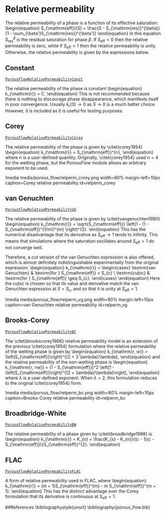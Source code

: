 # Relative permeability

The relative permeability of a phase is a function of its effective
saturation:
\begin{equation}
S_{\mathrm{eff}}(S) = \frac{S - S_{\mathrm{res}}^{\beta}}{1 -
  \sum_{\beta'}S_{\mathrm{res}}^{\beta'}}
\end{equation}
In this equation $S_{\mathrm{res}}^{\beta}$ is the residual
saturation for phase $\beta$.  If $S_{\mathrm{eff}} < 0$ then the
relative permeability is zero, while if $S_{\mathrm{eff}}>1$ then the
relative permeability is unity.  Otherwise, the relative permeability
is given by the expressions below.

## Constant
[`PorousFlowRelativePermeabilityConst`](/porous_flow/PorousFlowRelativePermeabilityConst.md)

The relative permeability of the phase is constant
\begin{equation}
k_{\mathrm{r}} = C.
\end{equation}
This is not recommended because there is nothing to discourage phase
disappearance, which manifests itself in poor convergence.  Usually
$k_{\mathrm{r}}(S) \rightarrow 0$ as $S\rightarrow 0$ is a much better
choice. However, it is included as it is useful for testing purposes.

## Corey
[`PorousFlowRelativePermeabilityCorey`](/porous_flow/PorousFlowRelativePermeabilityCorey.md)

The relative permeability of the phase is given by \citet{corey1954}
\begin{equation}
k_{\mathrm{r}} = S_{\mathrm{eff}}^{n},
\end{equation}
where $n$ is a user-defined quantity. Originally, \citet{corey1954} used $n = 4$ for the wetting phase, but the PorousFlow module allows an arbitrary exponent to be used.

!media media/porous_flow/relperm_corey.png width=80% margin-left=10px caption=Corey relative permeability id=relperm_corey


## van Genuchten
[`PorousFlowRelativePermeabilityVG`](/porous_flow/PorousFlowRelativePermeabilityVG.md)

The relative permeability of the phase is given by \citet{vangenuchten1980}
\begin{equation}
k_{\mathrm{r}} = \sqrt{S_{\mathrm{eff}}} \left(1 - (1 -
S_{\mathrm{eff}}^{1/m})^{m} \right)^{2}.
\end{equation}
This has the numerical disadvantage that its derivative as
$S_{\mathrm{eff}}\rightarrow 1$ tends to infinity.  This means that
simulations where the saturation oscillates around
$S_{\mathrm{eff}}=1$ do not converge well.

Therefore, a *cut* version of the van Genuchten expression is also offered, which is
almost definitely indistinguishable experimentally from the original expression:
\begin{equation}
k_{\mathrm{r}} =
\begin{cases}
\textrm{van Genuchten} & \textrm{for } S_{\mathrm{eff}} < S_{c} \\
\textrm{cubic} & \textrm{for } S_{\mathrm{eff}} \geq S_{c}.
\end{cases}
\end{equation}
Here the cubic is chosen so that its value and derivative match the
van Genuchten expression at $S=S_{c}$, and so that it is unity at
$S_{\mathrm{eff}}=1$.

!media media/porous_flow/relperm_vg.png width=80% margin-left=10px caption=van Genuchten relative permeability id=relperm_vg

## Brooks-Corey
[`PorousFlowRelativePermeabilityBC`](/porous_flow/PorousFlowRelativePermeabilityBC.md)

The \citet{brookscorey1966} relative permeability model is an extension of the previous  \citet{corey1954} formulation where the relative permeability of the wetting phase is given by
\begin{equation}
k_{\mathrm{r, w}} = \left(S_{\mathrm{eff}}\right)^{(2 + 3 \lambda)/\lambda},
\end{equation}
and the relative permeability of the non-wetting phase is
\begin{equation}
k_{\mathrm{r, nw}} = (1 - S_{\mathrm{eff}})^2 \left[1 - \left(S_{\mathrm{eff}}\right)^{(2 + \lambda)/\lambda}\right],
\end{equation}
where $\lambda$ is a user-defined exponent. When $\lambda = 2$, this formulation reduces
to the original \citet{corey1954} form.

!media media/porous_flow/relperm_bc.png width=80% margin-left=10px caption=Brooks-Corey relative permeability id=relperm_bc

## Broadbridge-White
[`PorousFlowRelativePermeabilityBW`](/porous_flow/PorousFlowRelativePermeabilityBW.md)

The relative permeability of a phase given by \citet{broadbridge1988} is
\begin{equation}
k_{\mathrm{r}} = K_{n} + \frac{K_{s} - K_{n}}{(c - 1)(c -
  S_{\mathrm{eff}})}S_{\mathrm{eff}}^{2}.
\end{equation}

## FLAC
[`PorousFlowRelativePermeabilityFLAC`](/porous_flow/PorousFlowRelativePermeabilityFLAC.md)

A form of relative permeability used in FLAC, where
\begin{equation}
k_{\mathrm{r}} = (m + 1)S_{\mathrm{eff}}^{m} - m S_{\mathrm{eff}}^{m + 1}.
\end{equation}
This has the distinct advantage over the Corey formulation that its
derivative is continuous at $S_{\mathrm{eff}}=1$.

##References
\bibliographystyle{unsrt}
\bibliography{porous_flow.bib}
